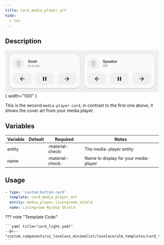 ```yaml
---
title: card_media_player_art
hide:
  - toc
---
```

<!-- markdownlint-disable MD046 -->

## Description

![example-image](../../assets/img/ulm_cards/card_media_player_control.png){ width="500" }

This is the second `media-player-card`, in contrast to the first one above, it shows the cover art from your media player.

## Variables

| Variable | Default | Required         | Notes             |
|----------|---------|------------------|-------------------|
| entity     |         | :material-check: | The media-player entity |
| name |  | :material-check: | Name to display for your media-player |

## Usage

```yaml
- type: 'custom:button-card'
  template: card_media_player_art
  entity: media_player.livingroom_shield
  name: Livingroom Nvidia Shield
```

??? note "Template Code"

    ```yaml title="card_light.yaml"
    --8<-- "custom_components/ui_lovelace_minimalist/lovelace/ulm_templates/card_templates/cards/card_media_player_art.yaml"
    ```
